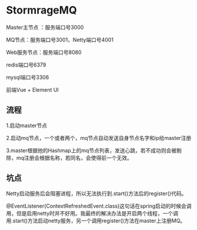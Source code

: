 # StormrageMQ
Master主节点 ：服务端口号3000

MQ节点：服务端口号3001，Netty端口号4001

Web服务节点：服务端口号8080

redis端口号6379

mysql端口号3306

前端Vue + Element UI

## 流程

1.启动master节点

2.启动mq节点，一个或者两个，mq节点自动发送自身节点名字和ip给master注册

3.master根据他的Hashmap上的mq节点列表，发送心跳，若不成功则会被剔除，mq注册会根据名称，若同名，会使得前一个无效。



## 坑点

Netty启动服务后会阻塞进程，所以无法执行到.start()方法后的register()代码。

@EventListener(ContextRefreshedEvent.class)这句话在spring启动的时候会调用，但是启用netty时并不好用。我最终的解决办法是开启两个线程，一个调用.start()方法启动netty服务，另一个调用register()方法在master上注册MQ。